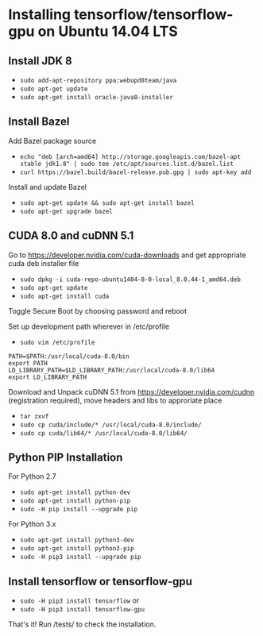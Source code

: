Installing tensorflow/tensorflow-gpu on Ubuntu 14.04 LTS
=============

Install JDK 8
---

- `sudo add-apt-repository ppa:webupd8team/java`
- `sudo apt-get update`
- `sudo apt-get install oracle-java8-installer`

Install Bazel
---

Add Bazel package source
- `echo "deb [arch=amd64] http://storage.googleapis.com/bazel-apt stable jdk1.8" | sudo tee /etc/apt/sources.list.d/bazel.list`
- `curl https://bazel.build/bazel-release.pub.gpg | sudo apt-key add`

Install and update Bazel
- `sudo apt-get update && sudo apt-get install bazel`
- `sudo apt-get upgrade bazel`

CUDA 8.0 and cuDNN 5.1
---

Go to https://developer.nvidia.com/cuda-downloads and get appropriate cuda deb installer file

- `sudo dpkg -i cuda-repo-ubuntu1404-8-0-local_8.0.44-1_amd64.deb`
- `sudo apt-get update`
- `sudo apt-get install cuda`

Toggle Secure Boot by choosing password and reboot

Set up development path wherever in /etc/profile
- `sudo vim /etc/profile`
```
PATH=$PATH:/usr/local/cuda-8.0/bin
export PATH
LD_LIBRARY_PATH=$LD_LIBRARY_PATH:/usr/local/cuda-8.0/lib64
export LD_LIBRARY_PATH
```

Download and Unpack cuDNN 5.1 from https://developer.nvidia.com/cudnn (registration required), move headers and libs to approriate place

- `tar zxvf`
- `sudo cp cuda/include/* /usr/local/cuda-8.0/include/`
- `sudo cp cuda/lib64/* /usr/local/cuda-8.0/lib64/`

Python PIP Installation
---

For Python 2.7
- `sudo apt-get install python-dev`
- `sudo apt-get install python-pip`
- `sudo -H pip install --upgrade pip`

For Python 3.x
- `sudo apt-get install python3-dev`
- `sudo apt-get install python3-pip`
- `sudo -H pip3 install --upgrade pip`

Install tensorflow or tensorflow-gpu
---
- `sudo -H pip3 install tensorflow`
or
- `sudo -H pip3 install tensorflow-gpu`

That's it! Run /tests/ to check the installation.
